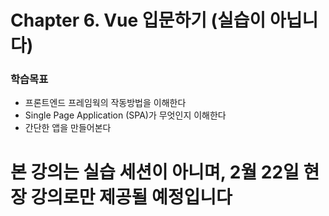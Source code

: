 # Chapter 6. Vue 입문하기 (실습이 아닙니다)
### 학습목표
- 프론트엔드 프레임웍의 작동방법을 이해한다
- Single Page Application (SPA)가 무엇인지 이해한다
- 간단한 앱을 만들어본다

# 본 강의는 실습 세션이 아니며, 2월 22일 현장 강의로만 제공될 예정입니다
